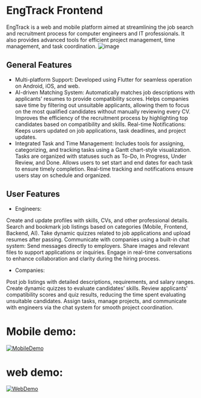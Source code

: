 # EngTrack Frontend
EngTrack is a web and mobile platform aimed at streamlining the job search and recruitment process for computer engineers and IT professionals. It also provides advanced tools for efficient project management, time management, and task coordination.
![image](https://github.com/user-attachments/assets/fba0d6c3-137b-4d9e-b54a-20777e117b7c)


## General Features

-  Multi-platform Support: Developed using Flutter for seamless operation on Android, iOS, and web.
-  AI-driven Matching System:
Automatically matches job descriptions with applicants' resumes to provide compatibility scores.
Helps companies save time by filtering out unsuitable applicants, allowing them to focus on the most qualified candidates without manually reviewing every CV.
Improves the efficiency of the recruitment process by highlighting top candidates based on compatibility and skills.
Real-time Notifications: Keeps users updated on job applications, task deadlines, and project updates.
- Integrated Task and Time Management:
Includes tools for assigning, categorizing, and tracking tasks using a Gantt chart-style visualization.
Tasks are organized with statuses such as To-Do, In Progress, Under Review, and Done.
Allows users to set start and end dates for each task to ensure timely completion.
Real-time tracking and notifications ensure users stay on schedule and organized.
## User Features
- Engineers:

Create and update profiles with skills, CVs, and other professional details.
Search and bookmark job listings based on categories (Mobile, Frontend, Backend, AI).
Take dynamic quizzes related to job applications and upload resumes after passing.
Communicate with companies using a built-in chat system:
Send messages directly to employers.
Share images and relevant files to support applications or inquiries.
Engage in real-time conversations to enhance collaboration and clarity during the hiring process.
- Companies:

Post job listings with detailed descriptions, requirements, and salary ranges.
Create dynamic quizzes to evaluate candidates’ skills.
Review applicants' compatibility scores and quiz results, reducing the time spent evaluating unsuitable candidates.
Assign tasks, manage projects, and communicate with engineers via the chat system for smooth project coordination.

# Mobile demo:
[![MobileDemo](https://img.youtube.com/vi/ec_hRAffU50/0.jpg)](https://www.youtube.com/watch?v=ec_hRAffU50)


# web demo:

[![WebDemo](https://img.youtube.com/vi/iNFUNnawtoI/0.jpg)](https://www.youtube.com/watch?v=iNFUNnawtoI)


